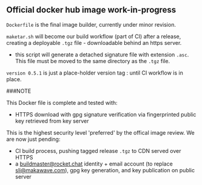 ## Official docker hub image work-in-progress


`Dockerfile` is the final image builder, currently under minor revision.

`maketar.sh` will become our build workflow (part of CI) after a release, creating a deployable `.tgz` file - downloadable behind an https server. 

* this script will generate a detached signature file with extension `.asc`.  This file must be moved to the same directory as the `.tgz` file.

`version 0.5.1` is just a place-holder version tag :  until CI workflow is in place.

###NOTE

This Docker file is complete and tested with:

* HTTPS download with gpg signature verification via fingerprinted public key retrieved from key server

This is the highest security level 'preferred' by the offical image review.  We are now just pending:

* CI build process, pushing tagged release `.tgz` to CDN served over HTTPS
* a  buildmaster@rocket.chat identity + email account (to replace sli@makawave.com), gpg key generation, and key publication on public server

